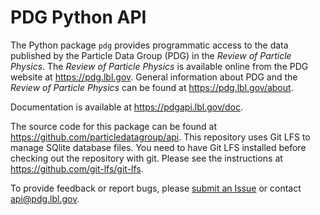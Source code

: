 PDG Python API
==============

The Python package `pdg` provides programmatic access to the data
published by the  Particle Data Group (PDG) in the *Review of Particle Physics*.
The *Review of Particle Physics* is available online from the PDG website at https://pdg.lbl.gov.
General information about PDG and the *Review of Particle Physics*
can be found at https://pdg.lbl.gov/about.

Documentation is available at https://pdgapi.lbl.gov/doc.

The source code for this package can be found at https://github.com/particledatagroup/api.
This repository uses Git LFS to manage SQlite database files. You need to have Git LFS installed
before checking out the repository with git. Please see the instructions at https://github.com/git-lfs/git-lfs.

To provide feedback or report bugs, please [submit an Issue](https://github.com/particledatagroup/api/issues)
or contact [api@pdg.lbl.gov](mailto:api@pdg.lbl.gov).
